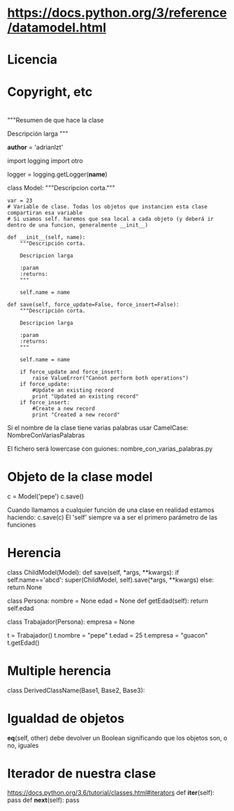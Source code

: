 # https://docs.python.org/3/reference/datamodel.html
#
# Licencia
#
# Copyright, etc
#

"""Resumen de que hace la clase

Descripción larga
"""

__author__ = 'adrianlzt'

import logging
import otro

logger = logging.getLogger(__name__)

class Model:
    """Descripcion corta."""

    var = 23
    # Variable de clase. Todas los objetos que instancien esta clase compartiran esa variable
    # Si usamos self. haremos que sea local a cada objeto (y deberá ir dentro de una funcion, generalmente __init__)

    def __init__(self, name):
        """Descripción corta.
  
        Descripcion larga
  
        :param
        :returns:
        """
  
        self.name = name

    def save(self, force_update=False, force_insert=False):
        """Descripción corta.
  
        Descripcion larga
  
        :param
        :returns:
        """
  
        self.name = name

        if force_update and force_insert:
            raise ValueError("Cannot perform both operations")
        if force_update:
            #Update an existing record
            print "Updated an existing record"
        if force_insert:
            #Create a new record
            print "Created a new record"


Si el nombre de la clase tiene varias palabras usar CamelCase:
NombreConVariasPalabras

El fichero será lowercase con guiones:
nombre_con_varias_palabras.py


# Objeto de la clase model
c = Model('pepe')
c.save()

Cuando llamamos a cualquier función de una clase en realidad estamos haciendo:
c.save(c)
El 'self' siempre va a ser el primero parámetro de las funciones


# Herencia
class ChildModel(Model):
  def save(self, *args, **kwargs):
    if self.name=='abcd':
      super(ChildModel, self).save(*args, **kwargs)
    else:
      return None



class Persona:
  nombre = None
  edad = None
  def getEdad(self):
      return self.edad

class Trabajador(Persona):
  empresa = None

t = Trabajador()
t.nombre = "pepe"
t.edad = 25
t.empresa = "guacon"
t.getEdad()


# Multiple herencia
class DerivedClassName(Base1, Base2, Base3):



# Igualdad de objetos
__eq__(self, other)
debe devolver un Boolean significando que los objetos son, o no, iguales


# Iterador de nuestra clase
https://docs.python.org/3.6/tutorial/classes.html#iterators
def __iter__(self):
  pass
def __next__(self):
  pass
